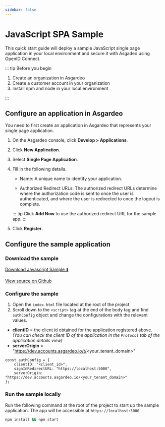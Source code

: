```yaml
---
sidebar: false
---
```


# JavaScript SPA Sample

This quick start guide will deploy a sample JavaScript single page application in your local environment and secure it with Asgadeo using OpenID Connect.

::: tip Before you begin

1. Create an organization in Asgardeo
2. Create a customer account in your organization
3. Install npm and node in your local environment

:::

## Configure an application in Asgardeo

You need to first create an application in Asgardeo that represents your single page application.

1. On the Asgardeo console, click **Develop > Applications**.

2. Click **New Application**.

3. Select **Single Page Application**.

4. Fill in the following details.

    - Name: A unique name to identify your application.

    - Authorized Redirect URLs: The authorized redirect URLs determine where the authorization code is sent to once the user is authenticated, and where the user is redirected to once the logout is complete.

   ::: tip
   Click **Add Now** to use the authorized redirect URL for the sample app.
   :::

5. Click **Register**.

## Configure the sample application

### Download the sample

[Download Javascript Sample :arrow_down:](https://github.com/asgardeo/asgardeo-auth-spa-sdk/releases/download/v0.1.2/asgardeo-html-js-app.zip)

[View source on Github](https://github.com/asgardeo/asgardeo-auth-spa-sdk/tree/main/samples/asgardeo-html-js-app)

### Configure the sample

1. Open the `index.html` file located at the root of the project 
2. Scroll down to the `<script>` tag at the end of the body tag and find `authConfig` object and change the configurations with the relevant values.

- **clientID** = the client id obtained for the application registered above. _(You can check the client ID of the application in the `Protocol` tab of the application details view)_
- **serverOrigin** = "https://dev.accounts.asgardeo.io/t/<your_tenant_domain>"

``` HTML{2,4}
const authConfig = {
    clientID: "<client_id>",
    signInRedirectURL: "https://localhost:5000",
    serverOrigin: "https://dev.accounts.asgardeo.io/<your_tenant_domain>"
};
```

### Run the sample locally

Run the following command at the root of the project to start up the sample application. The app will be accessible at `https://localhost:5000` 

```bash
npm install && npm start
```
